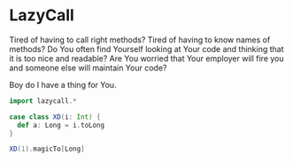 # LazyCall

Tired of having to call right methods? Tired of having to know names of methods?
Do You often find Yourself looking at Your code and thinking that it is too nice and readable?
Are You worried that Your employer will fire you and someone else will maintain Your code?

Boy do I have a thing for You.

```scala
import lazycall.*

case class XD(i: Int) {
  def a: Long = i.toLong
}

XD(1).magicTo[Long]
```
